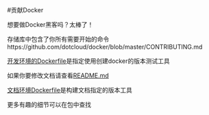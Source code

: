 #贡献Docker

想要做Docker黑客吗？太棒了！

存储库中包含了你所有需要开始的命令https://github.com/dotcloud/docker/blob/master/CONTRIBUTING.md

[开发环境的Dockerfile](https://github.com/dotcloud/docker/blob/master/Dockerfile)是指定使用创建docker的版本测试工具

如果你要修改文档请查看[README.md](https://github.com/dotcloud/docker/blob/master/docs/README.md)

[文档环境Dockerfile](https://github.com/dotcloud/docker/blob/master/docs/Dockerfile)是构建文档指定的版本工具

更多有趣的细节可以在包中查找